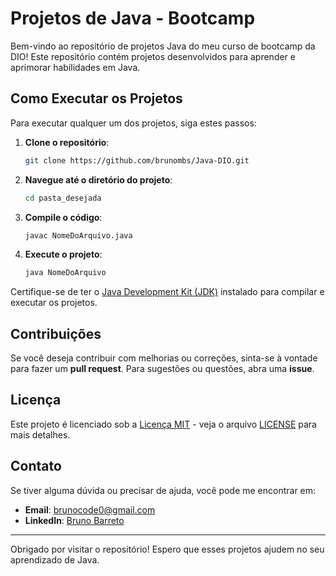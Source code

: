 # Projetos de Java - Bootcamp

Bem-vindo ao repositório de projetos Java do meu curso de bootcamp da DIO! Este repositório contém projetos desenvolvidos para aprender e aprimorar habilidades em Java.


## Como Executar os Projetos

Para executar qualquer um dos projetos, siga estes passos:

1. **Clone o repositório**:
    ```bash
    git clone https://github.com/brunombs/Java-DIO.git
    ```

2. **Navegue até o diretório do projeto**:
    ```bash
    cd pasta_desejada
    ```

3. **Compile o código**:
    ```bash
    javac NomeDoArquivo.java
    ```

4. **Execute o projeto**:
    ```bash
    java NomeDoArquivo
    ```

Certifique-se de ter o [Java Development Kit (JDK)](https://www.oracle.com/java/technologies/javase-jdk11-downloads.html) instalado para compilar e executar os projetos.

## Contribuições

Se você deseja contribuir com melhorias ou correções, sinta-se à vontade para fazer um **pull request**. Para sugestões ou questões, abra uma **issue**.

## Licença

Este projeto é licenciado sob a [Licença MIT](LICENSE) - veja o arquivo [LICENSE](LICENSE) para mais detalhes.

## Contato

Se tiver alguma dúvida ou precisar de ajuda, você pode me encontrar em:

- **Email**: brunocode0@gmail.com
- **LinkedIn**: [Bruno Barreto](https://www.linkedin.com/in/brunombarreto/)

---

Obrigado por visitar o repositório! Espero que esses projetos ajudem no seu aprendizado de Java.
